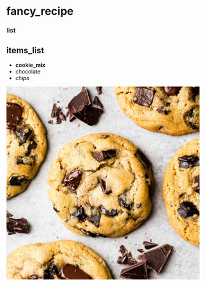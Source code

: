# fancy_recipe

### list

## items_list
- **cookie_mix**
- chocolate
- *chips*

![Recipe Image](recipe.jpg)
